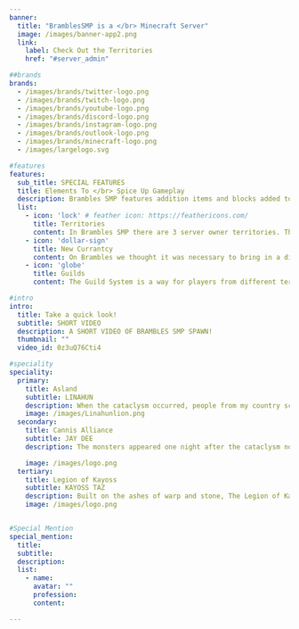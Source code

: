```yaml
---
banner:
  title: "BramblesSMP is a </br> Minecraft Server"
  image: /images/banner-app2.png
  link:
    label: Check Out the Territories
    href: "#server_admin"

##brands
brands:
  - /images/brands/twitter-logo.png
  - /images/brands/twitch-logo.png
  - /images/brands/youtube-logo.png
  - /images/brands/discord-logo.png
  - /images/brands/instagram-logo.png
  - /images/brands/outlook-logo.png
  - /images/brands/minecraft-logo.png
  - /images/largelogo.svg

#features
features:
  sub_title: SPECIAL FEATURES
  title: Elements To </br> Spice Up Gameplay
  description: Brambles SMP features addition items and blocks added to the game that reflect the vanilla gameplay but with a flavorful spice to it!
  list:
    - icon: 'lock' # feather icon: https://feathericons.com/
      title: Territories
      content: In Brambles SMP there are 3 server owner territories. There is The Canis Alliance which is run by Jay Dee, Asland which is run by Linahun and The Legion of Kayoss which is run by Kayoss Taz.
    - icon: 'dollar-sign'
      title: New Currantcy
      content: On Brambles we thought it was necessary to bring in a different system for currency due to the 1.20 diamond changes. There will be multiple ways to obtain Currantcy. The primary way is through trading!
    - icon: 'globe'
      title: Guilds
      content: The Guild System is a way for players from different territories to interact with one another! The purpose of the guilds is to find like minded players to work together to level and have fun playing Minecraft!

#intro
intro:
  title: Take a quick look!
  subtitle: SHORT VIDEO
  description: A SHORT VIDEO OF BRAMBLES SMP SPAWN!
  thumbnail: ""
  video_id: 0z3uQ76Cti4

#speciality
speciality:
  primary:
    title: Asland
    subtitle: LINAHUN
    description: When the cataclysm occurred, people from my country scattered trying to save what possessions they could along with their own lives. Some banded together to travel to distant lands while hoping to avoid the dangerous enemies that seemed to appear from nowhere. I had travelled for a couple of months - down rivers, over mountains, through forests and across wide plains before finding a place that I felt was far enough away from the dangers I had left behind. There was a mystical watch tower in this area, yet no sign of who had constructed it. It was in pristine condition, yet surprisingly empty of any furnishings.
    image: /images/Linahunlion.png
  secondary:
    title: Cannis Alliance
    subtitle: JAY DEE
    description: The monsters appeared one night after the cataclysm not long ago. The days and weeks became difficult to track, as my village was ransacked. We lost too many people. That’s when we set out to contact our neighbouring villages so we could band together and make a stand in a central area. One night during our trek, a mob of these monsters surrounded us, but my three wolves, Mickey, Sirius, and Procyon fought them off. After this, I was known as Jay Dee the Protector, and thus the Canis Alliance was born.

    image: /images/logo.png
  tertiary:
    title: Legion of Kayoss
    subtitle: KAYOSS TAZ
    description: Built on the ashes of warp and stone, The Legion of Kayoss regrows from the hills above. The Legion of Kayoss come from a far away land but now find themselves in a new world. A world where they seek to regrow the territory they have lost. Made up of Traders, Farmers, Miners, Clerics and Farriers they must use all of their skills to bring back the glorious name of the Legion of Kayoss, expanding and growing until Fort Kayoss has been restored and their fortune has been reinstated.
    image: /images/logo.png


#Special Mention
special_mention:
  title: 
  subtitle: 
  description: 
  list:
    - name:
      avatar: ""
      profession:
      content:

---
```

